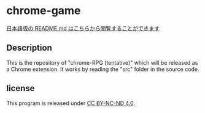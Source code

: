 # chrome-game

[日本語版の README.md はこちらから閲覧することができます](README.md)

## Description

This is the repository of "chrome-RPG (tentative)" which will be released as a Chrome extension.
It works by reading the "src" folder in the source code.

## license

This program is released under [CC BY-NC-ND 4.0](https://creativecommons.org/licenses/by-nc-nd/4.0/deed.ja).
